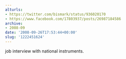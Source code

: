```yaml
---
alturls:
- https://twitter.com/bismark/status/936020170
- https://www.facebook.com/17803937/posts/26987184586
archive:
- 2008-09
date: '2008-09-26T17:53:44+00:00'
slug: '1222451624'
---
```


job interview with national instruments.

